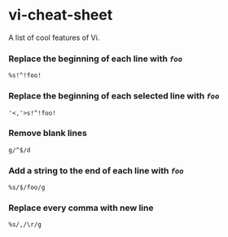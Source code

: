 # vi-cheat-sheet
A list of cool features of Vi.

### Replace the beginning of each line with *`foo`*
```
%s!^!foo!
```

### Replace the beginning of each selected line with *`foo`*
```
'<,'>s!^!foo!
```

### Remove blank lines
```
g/^$/d
```

### Add a string to the end of each line with *`foo`*
```
%s/$/foo/g
```

### Replace every comma with new line
```
%s/,/\r/g
```
